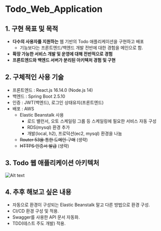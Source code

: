 # Todo_Web_Application

## 1. 구현 목표 및 목적
- **다수의 사용자를 지원하는** 웹 기반의 Todo 애플리케이션을 구현하고 배포
  - 기능보다는 프론트엔드/백엔드 개발 전반에 대한 경험을 메인으로 함.
- **확장 가능한 서비스 개발 및 운영에 대해 전반적으로 경험**
- **프론트엔드와 백엔드 서버가 분리된 아키텍처 경험 및 구현**

## 2. 구체적인 사용 기술
- 프론트엔드 : React.js 16.14.0 (Node.js 14)
- 백엔드 : Spring Boot 2.5.10
- 인증 : JWT(백엔드), 로그인 상태유지(프론트엔드)
- 배포 : AWS
    - Elastic Beanstalk 사용
      - 로드 밸런서, 오토 스케일링 그룹 등 스케일링에 필요한 서비스 자동 구성
      - RDS(mysql) 환경 추가
      - 개발(local, h2), 프로덕션(ec2, mysql) 환경을 나눔
    - ~~Router 53을 통한 도메인 구매~~ (생략)
    - ~~HTTPS 인증서 발급~~ (생략)

## 3. Todo 웹 애플리케이션 아키텍처
![Alt text](https://i.ibb.co/1mQB31f/2022-05-04-2-04-26.png)

## 4. 추후 해보고 싶은 내용
 - 자동으로 환경이 구성되는 Elastic Beanstalk 말고 다른 방법으로 환경 구성.
 - CI/CD 환경 구성 및 적용.
 - Swagger를 사용한 API 문서 자동화.
 - TDD(테스트 주도 개발) 적용.